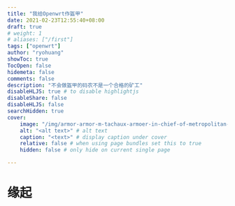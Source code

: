 ```yaml
---
title: "我给Openwrt作盔甲"
date: 2021-02-23T12:55:40+08:00
draft: true
# weight: 1
# aliases: ["/first"]
tags: ["openwrt"]
author: "ryohuang"
showToc: true
TocOpen: false
hidemeta: false
comments: false
description: "不会做盔甲的码农不是一个合格的矿工"
disableHLJS: true # to disable highlightjs
disableShare: false
disableHLJS: false
searchHidden: true
cover:
    image: "/img/armor-armor-m-tachaux-armoer-in-chief-of-metropolitan-museum-of-art-new-york-aeb860-1600.jpg"
    alt: "<alt text>" # alt text
    caption: "<text>" # display caption under cover
    relative: false # when using page bundles set this to true
    hidden: false # only hide on current single page

---
```


# 缘起

